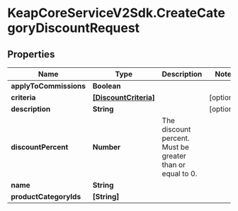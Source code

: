 # KeapCoreServiceV2Sdk.CreateCategoryDiscountRequest

## Properties

Name | Type | Description | Notes
------------ | ------------- | ------------- | -------------
**applyToCommissions** | **Boolean** |  | 
**criteria** | [**[DiscountCriteria]**](DiscountCriteria.md) |  | [optional] 
**description** | **String** |  | [optional] 
**discountPercent** | **Number** | The discount percent. Must be greater than or equal to 0. | 
**name** | **String** |  | 
**productCategoryIds** | **[String]** |  | 


